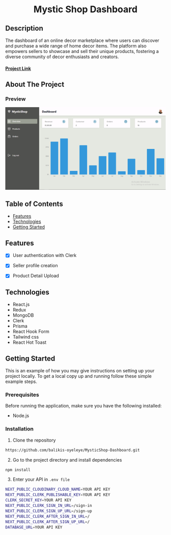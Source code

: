 <p align="center">
  <h1 align="center">
    Mystic Shop Dashboard 
  </h1>
</p>

## Description

The dashboard of an online decor marketplace where users can discover and purchase a wide range of home decor items. The platform also empowers sellers to showcase and sell their unique products, fostering a diverse community of decor enthusiasts and creators.

#### [Project Link](https://mystic-shop-dashboard.vercel.app/)

## About The Project

### Preview

![preview](public/web.png)

## Table of Contents

- [Features](#features)
- [Technologies](#technologies)
- [Getting Started](#getting-started)

## Features

- [x] User authentication with Clerk
- [x] Seller profile creation 
- [x] Product Detail Upload


## Technologies

- React.js
- Redux
- MongoDB
- Clerk
- Prisma
- React Hook Form
- Tailwind css
- React Hot Toast

## Getting Started

This is an example of how you may give instructions on setting up your project locally.
To get a local copy up and running follow these simple example steps.

### Prerequisites

Before running the application, make sure you have the following installed:

- Node.js

### Installation

1. Clone the repository

```bash
https://github.com/balikis-oyeleye/MysticShop-Dashboard.git
```
2. Go to the project directory and install dependencies 

```bash
npm install
```

3. Enter your API in `.env file`
```bash
NEXT_PUBLIC_CLOUDINARY_CLOUD_NAME=YOUR API KEY
NEXT_PUBLIC_CLERK_PUBLISHABLE_KEY=YOUR API KEY
CLERK_SECRET_KEY=YOUR API KEY
NEXT_PUBLIC_CLERK_SIGN_IN_URL=/sign-in
NEXT_PUBLIC_CLERK_SIGN_UP_URL=/sign-up
NEXT_PUBLIC_CLERK_AFTER_SIGN_IN_URL=/
NEXT_PUBLIC_CLERK_AFTER_SIGN_UP_URL=/
DATABASE_URL=YOUR API KEY
```



